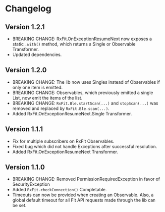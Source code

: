 # Changelog

## Version 1.2.1

* BREAKING CHANGE: RxFit.OnExceptionResumeNext now exposes a static `.with()` method, which returns a Single or Observable Transformer.
* Updated dependencies.

## Version 1.2.0

* BREAKING CHANGE: The lib now uses Singles instead of Observables if only one item is emitted.
* BREAKING CHANGE: Observables, which previously emitted a single List, now emit the items of the list.
* BREAKING CHANGE: `RxFit.Ble.startScan(...)` and `stopScan(...)` was removed and replaced by `RxFit.Ble.scan(...)`.
* Added RxFit.OnExceptionResumeNext.Single Transformer.

## Version 1.1.1

* Fix for multiple subscribers on RxFit Observables.
* Fixed bug which did not handle Exceptions after successful resolution.
* Added RxFit.OnExceptionResumeNext Transformer.

## Version 1.1.0

* BREAKING CHANGE: Removed PermissionRequiredException in favor of SecurityException
* Added `RxFit.checkConnection()` Completable.
* Timeouts can now be provided when creating an Observable. Also, a global default timeout for all Fit API requests made through the lib can be set.